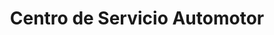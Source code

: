 ---
title: "Centro de Servicio Automotor"
url: /ciudad-autonoma-de-buenos-aires/centro-de-servicio-automotor/
shop: reparación de automóviles
---